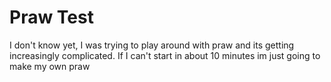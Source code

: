 # Praw Test

I don't know yet, I was trying to play around with praw and its getting increasingly complicated. If I can't start in about 10 minutes im just going to make my own praw
